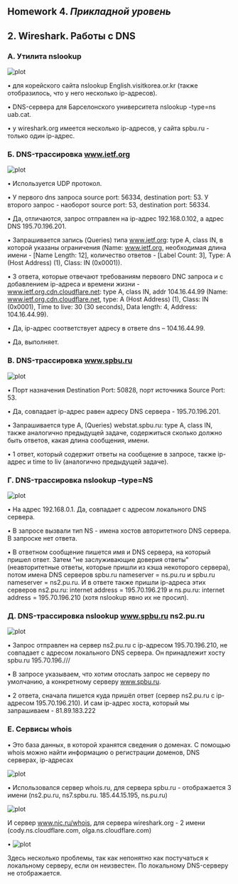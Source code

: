 ## Homework 4. ***Прикладной уровень***
## 2. Wireshark. Работы с DNS
### A. Утилита nslookup
![plot](./pictures/1.png)

• для корейского сайта nslookup English.visitkorea.or.kr (также отобразилось, что у него несколько ip-адресов).

• DNS-сервера для Барселонского университета nslookup -type=ns uab.cat.

• у wireshark.org имеется несколько ip-адресов, у сайта spbu.ru - только один ip-адрес.

### Б. DNS-трассировка www.ietf.org
![plot](./pictures/2.png)

• Используется UDP протокол.

• У первого dns запроса source port: 56334, destination port: 53. У второго запрос - наоборот source port: 53, destination port: 56334.

• Да, отличаются, запрос отправлен на ip-адрес 192.168.0.102, а адрес DNS 195.70.196.201.

• Запрашивается запись (Queries) типа www.ietf.org: type A, class IN, в которой указаны ограничения (Name: www.ietf.org, необходимая длина имени - [Name Length: 12], количество ответов - [Label Count: 3], Type: A (Host Address) (1), Class: IN (0x0001)).

• 3 ответа, которые отвечают требованиям первовго DNC запроса и с добавлением ip-адреса и времени жизни - www.ietf.org.cdn.cloudflare.net: type A, class IN, addr 104.16.44.99 (Name: www.ietf.org.cdn.cloudflare.net, type: A (Host Address) (1), Class: IN (0x0001), Time to live: 30 (30 seconds), Data length: 4, Address: 104.16.44.99).

• Да, ip-адрес соответствует адресу в ответе dns – 104.16.44.99.

• Да, выполняет.

### В. DNS-трассировка www.spbu.ru
![plot](./pictures/3.png)

• Порт назначения Destination Port: 50828, порт источника Source Port: 53.

• Да, совпадает ip-адрес равен адресу DNS сервера - 195.70.196.201.

• Запрашивается type A, (Queries) webstat.spbu.ru: type A, class IN, также аналогично предыдущей задаче, содержиться сколько должно быть ответов, какая длина сообщения, имени.

• 1 ответ, который содержит ответы на сообщение в запросе, также ip-адрес и time to liv (аналогично предыдущей задаче).

### Г. DNS-трассировка nslookup –type=NS
![plot](./pictures/4.png)

• На адрес 192.168.0.1. Да, совпадает с адресом локального DNS сервера.

• В запросе вызвали тип NS - имена хостов авторитетного DNS сервера. В запроске нет ответа.

• В ответном сообщение пишется имя и DNS сервера, на который пришел ответ. Затем "не заслуживающие доверия ответы" (неавторитетные ответы, которые пришли из кэша некоторого сервера), потом имена DNS серверов spbu.ru nameserver = ns.pu.ru и spbu.ru nameserver = ns2.pu.ru. И в ответе также пришли ip-адреса этих серверов ns2.pu.ru: internet address = 195.70.196.219 и ns.pu.ru: internet address = 195.70.196.210 (хотя nslookup явно их не просил).

### Д. DNS-трассировка nslookup www.spbu.ru ns2.pu.ru
![plot](./pictures/5.png)

• Запрос отправлен на сервер ns2.pu.ru с ip-адресом 195.70.196.210, не совпадает с адресом локального DNS сервера. Он принадлежит хосту spbu.ru 195.70.196.///

• В запросе указываем, что хотим отослать запрос не серверу по умолчанию, а конкретному серверу www.spbu.ru.

• 2 ответа, сначала пишется куда пришёл ответ (сервер ns2.pu.ru с ip-адресом 195.70.196.210). И сам ip-адрес хоста, который мы запрашиваем - 81.89.183.222

### Е. Сервисы whois
• Это база данных, в которой хранятся сведения о доменах. С помощью whois можно найти информацию о регистрации доменов, DNS серверах, ip-адресах

![plot](./pictures/7.png)

• Использовался сервер whois.ru, для сервера spbu.ru - отображается 3 имени (ns2.pu.ru, ns7.spbu.ru. 185.44.15.195, ns.pu.ru)

![plot](./pictures/8.png)

И сервер www.nic.ru/whois, для сервера wireshark.org - 2 имени (cody.ns.cloudflare.com, olga.ns.cloudflare.com)

• ![plot](./pictures/6.png)

Здесь несколько проблемы, так как непонятно как постучаться к локальному серверу, если он неизвестен. По локальному DNS-серверу не отображается.
